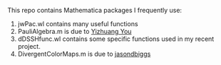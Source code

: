 This repo contains Mathematica packages I frequently use:

1. jwPac.wl contains many useful functions
2. PauliAlgebra.m is due to [Yizhuang You](https://github.com/EverettYou/Mathematica-for-physics)
3. dDSSHfunc.wl contains some specific functions used in my recent project.
4. DivergentColorMaps.m is due to [jasondbiggs](https://github.com/jasondbiggs/DivergentColorMaps)